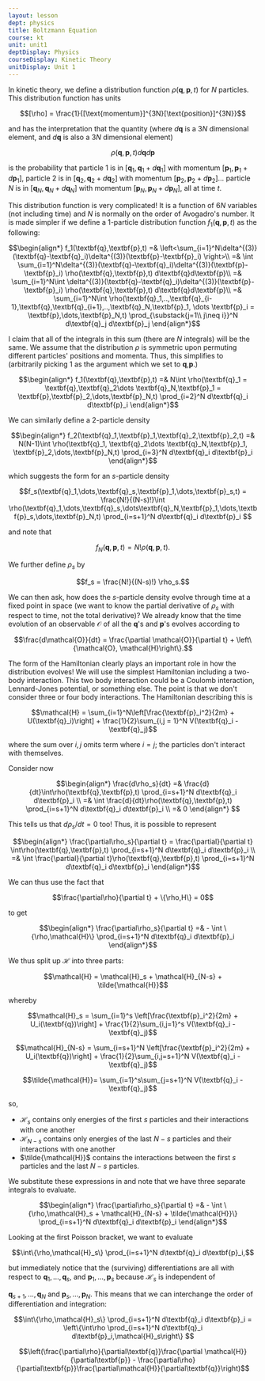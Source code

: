 ```yaml
---
layout: lesson
dept: physics
title: Boltzmann Equation
course: kt
unit: unit1
deptDisplay: Physics
courseDisplay: Kinetic Theory
unitDisplay: Unit 1
---
```


In kinetic theory, we define a distribution function $\rho(\textbf{q},\textbf{p},t)$ for $N$ particles. This distribution function has units 

$$[\rho] = \frac{1}{[\text{momentum}]^{3N}[\text{position}]^{3N}}$$

and has the interpretation that the quantity (where $d\textbf{q}$ is a $3N$ dimensional element, and $d\textbf{q}$ is also a $3N$ dimensional element)

$$\rho(\textbf{q},\textbf{p},t) d \textbf{q} d\textbf{p}$$

is the probability that particle 1 is in $[\textbf{q}_1, \textbf{q}_1 + d\textbf{q}_1]$ with momentum $[\textbf{p}_1,\textbf{p}_1 + d\textbf{p}_1]$,  particle 2 is in $[\textbf{q}_2, \textbf{q}_2 + d\textbf{q}_2]$ with momentum $[\textbf{p}_2,\textbf{p}_2 + d\textbf{p}_2]\dots$  particle $N$ is in $[\textbf{q}_N, \textbf{q}_N + d\textbf{q}_N]$ with momentum $[\textbf{p}_N,\textbf{p}_N + d\textbf{p}_N]$, all at time $t$. 

This distribution function is very complicated! It is a function of $6N$ variables (not including time) and $N$ is normally on the order of Avogadro's number. It is made simpler if we define a 1-particle distribution function $f_1(\textbf{q},\textbf{p},t)$ as the following: 

$$\begin{align*}
f_1(\textbf{q},\textbf{p},t) =& \left<\sum_{i=1}^N\delta^{(3)}(\textbf{q}-\textbf{q}_i)\delta^{(3)}(\textbf{p}-\textbf{p}_i) \right>\\
=& \int \sum_{i=1}^N\delta^{(3)}(\textbf{q}-\textbf{q}_i)\delta^{(3)}(\textbf{p}-\textbf{p}_i) \rho(\textbf{q},\textbf{p},t) d\textbf{q}d\textbf{p}\\
=& \sum_{i=1}^N\int \delta^{(3)}(\textbf{q}-\textbf{q}_i)\delta^{(3)}(\textbf{p}-\textbf{p}_i) \rho(\textbf{q},\textbf{p},t) d\textbf{q}d\textbf{p}\\
=& \sum_{i=1}^N\int \rho(\textbf{q}_1,..,\textbf{q}_{i-1},\textbf{q},\textbf{q}_{i+1},..,\textbf{q}_N,\textbf{p}_1, \dots \textbf{p}_i = \textbf{p},\dots,\textbf{p}_N,t) \prod_{\substack{j=1\\ j\neq i}}^N d\textbf{q}_j d\textbf{p}_j
\end{align*}$$

I claim that all of the integrals in this sum (there are $N$ integrals) will be the same. We assume that the distribution $\rho$ is symmetric upon permuting different particles' positions and momenta. Thus, this simplifies to (arbitrarily picking $1$ as the argument which we set to $\textbf{q}$,$\textbf{p}$.)

$$\begin{align*}
f_1(\textbf{q},\textbf{p},t) =& N\int \rho(\textbf{q}_1 = \textbf{q},\textbf{q}_2\dots \textbf{q}_N,\textbf{p}_1 = \textbf{p},\textbf{p}_2,\dots,\textbf{p}_N,t) \prod_{i=2}^N d\textbf{q}_i d\textbf{p}_i 
\end{align*}$$

We can similarly define a 2-particle density 

$$\begin{align*}
f_2(\textbf{q}_1,\textbf{p}_1,\textbf{q}_2,\textbf{p}_2,t) =& N(N-1)\int \rho(\textbf{q}_1, \textbf{q}_2\dots \textbf{q}_N,\textbf{p}_1, \textbf{p}_2,\dots,\textbf{p}_N,t) \prod_{i=3}^N d\textbf{q}_i d\textbf{p}_i 
\end{align*}$$

which suggests the form for an $s$-particle density

$$f_s(\textbf{q}_1,\dots,\textbf{q}_s,\textbf{p}_1,\dots,\textbf{p}_s,t) = \frac{N!}{(N-s)!}\int \rho(\textbf{q}_1,\dots,\textbf{q}_s,\dots\textbf{q}_N,\textbf{p}_1,\dots,\textbf{p}_s,\dots,\textbf{p}_N,t)  \prod_{i=s+1}^N d\textbf{q}_i d\textbf{p}_i $$

and note that 

$$f_N(\textbf{q},\textbf{p},t) = N!\rho(\textbf{q},\textbf{p},t).$$

We further define $\rho_s$ by 

$$f_s = \frac{N!}{(N-s)!} \rho_s.$$

We can then ask, how does the $s$-particle density evolve through time at a fixed point in space (we want to know the partial derivative of $\rho_s$ with respect to time, not the total derivative)? We already know that the time evolution of an observable $\mathcal{O}$ of all the $\textbf{q}$'s and $\textbf{p}$'s evolves according to

$$\frac{d\mathcal{O}}{dt} = \frac{\partial \mathcal{O}}{\partial t} + \left\{\mathcal{O}, \mathcal{H}\right\}.$$

The form of the Hamiltonian clearly plays an important role in how the distribution evolves! We will use the simplest Hamiltonian including a two-body interaction. This two body interaction could be a Coulomb interaction, Lennard-Jones potential, or something else. The point is that we don't consider three or four body interactions. The Hamiltonian describing this is 

$$\mathcal{H} = \sum_{i=1}^N\left[\frac{\textbf{p}_i^2}{2m} + U(\textbf{q}_i)\right] + \frac{1}{2}\sum_{i,j = 1}^N V(\textbf{q}_i - \textbf{q}_j)$$

where the sum over $i,j$ omits term where $i=j$; the particles don't interact with themselves.

Consider now

$$\begin{align*}
\frac{d\rho_s}{dt} =& \frac{d}{dt}\int\rho(\textbf{q},\textbf{p},t)  \prod_{i=s+1}^N d\textbf{q}_i d\textbf{p}_i \\
=& \int  \frac{d}{dt}\rho(\textbf{q},\textbf{p},t)  \prod_{i=s+1}^N d\textbf{q}_i d\textbf{p}_i \\
=& 0
\end{align*} $$

This tells us that $d\rho_s/dt = 0$ too! Thus, it is possible to represent 

$$\begin{align*}
\frac{\partial\rho_s}{\partial t} = \frac{\partial}{\partial t} \int\rho(\textbf{q},\textbf{p},t)  \prod_{i=s+1}^N d\textbf{q}_i d\textbf{p}_i \\
=& \int   \frac{\partial}{\partial t}\rho(\textbf{q},\textbf{p},t)  \prod_{i=s+1}^N d\textbf{q}_i d\textbf{p}_i 
\end{align*}$$

We can thus use the fact that 

$$\frac{\partial\rho}{\partial t} + \{\rho,H\} = 0$$

to get 

$$\begin{align*}
\frac{\partial\rho_s}{\partial t} =& - \int \{\rho,\mathcal{H}\}  \prod_{i=s+1}^N d\textbf{q}_i d\textbf{p}_i
\end{align*}$$

We thus split up $\mathcal{H}$ into three parts:

$$\mathcal{H} = \mathcal{H}_s + \mathcal{H}_{N-s} + \tilde{\mathcal{H}}$$

whereby

$$\mathcal{H}_s = \sum_{i=1}^s \left[\frac{\textbf{p}_i^2}{2m} + U_i(\textbf{q})\right] + \frac{1}{2}\sum_{i,j=1}^s V(\textbf{q}_i - \textbf{q}_j)$$

$$\mathcal{H}_{N-s} = \sum_{i=s+1}^N \left[\frac{\textbf{p}_i^2}{2m} + U_i(\textbf{q})\right] + \frac{1}{2}\sum_{i,j=s+1}^N V(\textbf{q}_i - \textbf{q}_j)$$

$$\tilde{\mathcal{H}}= \sum_{i=1}^s\sum_{j=s+1}^N V(\textbf{q}_i - \textbf{q}_j)$$

so, 

* $\mathcal{H}_s$ contains only energies of the first $s$ particles and their interactions with one another
* $\mathcal{H}_{N-s}$ contains only energies of the last $N-s$ particles and their interactions with one another
* $\tilde{\mathcal{H}}$ contains the interactions between the first $s$ particles and the last $N-s$ particles.

We substitute these expressions in and note that we have three separate integrals to evaluate.  

$$\begin{align*}
\frac{\partial\rho_s}{\partial t} =& - \int \{\rho,\mathcal{H}_s + \mathcal{H}_{N-s} + \tilde{\mathcal{H}}\}  \prod_{i=s+1}^N d\textbf{q}_i d\textbf{p}_i
\end{align*}$$

Looking at the first Poisson bracket, we want to evaluate 

$$\int\{\rho,\mathcal{H}_s\}  \prod_{i=s+1}^N d\textbf{q}_i d\textbf{p}_i,$$

but immediately notice that the (surviving) differentiations are all with respect to $\textbf{q}_1,\dots,\textbf{q}_s$, and $\textbf{p}_1,\dots,\textbf{p}_s$ because $\mathcal{H}_s$ is independent of 

$\textbf{q}_{s+1},\dots,\textbf{q}_N$ and $\textbf{p}_s,\dots,\textbf{p}_N$. This means that we can interchange the order of differentiation and integration:

$$\int\{\rho,\mathcal{H}_s\}  \prod_{i=s+1}^N d\textbf{q}_i d\textbf{p}_i = \left\{\int\rho \prod_{i=s+1}^N d\textbf{q}_i d\textbf{p}_i,\mathcal{H}_s\right\} $$







































































$$\left(\frac{\partial\rho}{\partial\textbf{q}}\frac{\partial \mathcal{H}}{\partial\textbf{p}} - \frac{\partial\rho}{\partial\textbf{p}}\frac{\partial\mathcal{H}}{\partial\textbf{q}}\right)$$





